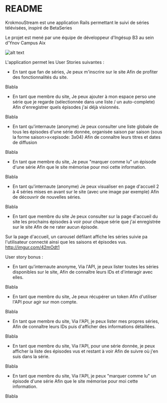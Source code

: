 # README

KrokmouStream est une application Rails permettant le suivi de séries télévisées, inspiré de BetaSeries

Le projet est mené par une équipe de développeur d'Ingésup B3 au sein d'Ynov Campus Aix

![alt text](http://i.imgur.com/VgcJY0x.jpg)


L'application permet les User Stories suivantes :

  - En tant que fan de séries,
  Je peux m'inscrire sur le site
  Afin de profiter des fonctionnalités du site.

Blabla

  - En tant que membre du site,
  Je peux ajouter à mon espace perso une série que je regarde
    (sélectionnée dans une liste / un auto-complete)
  Afin d'enregistrer quels épisodes j'ai déjà visionnés.

Blabla

  - En tant qu'internaute (anonyme)
  Je peux consulter une liste globale de tous les épisodes d'une série donnée,
    organisée saison par saison (sous la forme saison>x<episode: 3x04)
  Afin de connaître leurs titres et dates de diffusion

Blabla

  - En tant que membre du site,
  Je peux "marquer comme lu" un épisode d'une série
  Afin que le site mémorise pour moi cette information.

Blabla

  - En tant qu'internaute (anonyme)
  Je peux visualiser en page d'accueil 2 à 4 séries
    mises en avant sur le site (avec une image par exemple)
  Afin de découvrir de nouvelles séries.

Blabla

  - En tant que membre du site
  Je peux consulter sur la page d'accueil du site les prochains épisodes
    à voir pour chaque série que j'ai enregistrée sur le site
  Afin de ne rater aucun épisode.
  
Sur la page d'accueil, un carousel défilant affiche les séries suivie pa l'utilisateur connecté
ainsi que les saisons et épisodes vus.
http://imgur.com/42mOdt1
  
User story bonus :

  - En tant qu'internaute anonyme,
  Via l'API, je peux lister toutes les séries disponibles sur le site,
  Afin de connaître leurs IDs et d'interagir avec elles.
  
Blabla

  - En tant que membre du site,
  Je peux récupérer un token
  Afin d'utiliser l'API pour agir sur mon compte.
  
Blabla

  - En tant que membre du site,
  Via l'API, je peux lister mes propres séries,
  Afin de connaître leurs IDs puis d'afficher des informations détaillées.

Blabla

  - En tant que membre du site,
  Via l'API, pour une série donnée, je peux afficher la liste des épisodes vus et restant à voir
  Afin de suivre où j'en suis dans la série.
  
Blabla

  - En tant que membre du site,
  Via l'API, je peux "marquer comme lu" un épisode d'une série
  Afin que le site mémorise pour moi cette information.
  
Blabla
